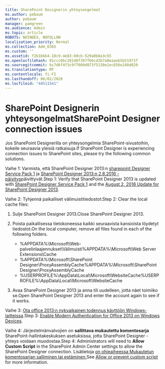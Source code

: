 ```yaml
---
title: SharePoint Designerin yhteysongelmat
ms.author: pebaum
author: pebaum
manager: pamgreen
ms.audience: Admin
ms.topic: article
ROBOTS: NOINDEX, NOFOLLOW
localization_priority: Normal
ms.collection: Adm_O365
ms.custom: ''
ms.assetid: f2b1b6b4-10c9-4e83-b9cb-529a0b8a3c55
ms.openlocfilehash: 01ccc6bc28148f397fb6cd2b7a0eaaeb5b51973f
ms.sourcegitcommit: bc7d6f4f3c9f7060d073f5130e1ec856e248d020
ms.translationtype: MT
ms.contentlocale: fi-FI
ms.lasthandoff: 06/02/2020
ms.locfileid: "44511541"
---
```

# <a name="sharepoint-designer-connection-issues"></a><span data-ttu-id="5184e-102">SharePoint Designerin yhteysongelmat</span><span class="sxs-lookup"><span data-stu-id="5184e-102">SharePoint Designer connection issues</span></span> 

<span data-ttu-id="5184e-103">Jos SharePoint Designerilla on yhteysongelmia SharePoint-sivustoihin, kokeile seuraavia yleisiä ratkaisuja.</span><span class="sxs-lookup"><span data-stu-id="5184e-103">If SharePoint Designer is experiencing connection issues to SharePoint sites, please try the following common solutions.</span></span>

<span data-ttu-id="5184e-104">Vaihe 1: Varmista, että SharePoint Designer 2013:n [sharepoint Designer Service Pack 1](https://support.microsoft.com/help/2817441/description-of-microsoft-sharepoint-designer-2013-service-pack-1-sp1) ja [SharePoint Designer 2013:n 2.8.2016 -päivitys](https://support.microsoft.com/help/3114721/august-2-2016-update-for-sharepoint-designer-2013-kb3114721)päivittyvät.</span><span class="sxs-lookup"><span data-stu-id="5184e-104">Step 1: Verify that SharePoint Designer 2013 is updated with [SharePoint Designer Service Pack 1](https://support.microsoft.com/help/2817441/description-of-microsoft-sharepoint-designer-2013-service-pack-1-sp1) and the [August 2, 2016 Update for SharePoint Designer 2013](https://support.microsoft.com/help/3114721/august-2-2016-update-for-sharepoint-designer-2013-kb3114721).</span></span>



<span data-ttu-id="5184e-105">Vaihe 2: Tyhjennä paikalliset välimuistitiedostot:</span><span class="sxs-lookup"><span data-stu-id="5184e-105">Step 2: Clear the local cache files:</span></span>

1. <span data-ttu-id="5184e-106">Sulje SharePoint Designer 2013.</span><span class="sxs-lookup"><span data-stu-id="5184e-106">Close SharePoint Designer 2013.</span></span>

2. <span data-ttu-id="5184e-107">Poista paikallisessa tietokoneessa kaikki seuraavista kansioista löydetyt tiedostot.</span><span class="sxs-lookup"><span data-stu-id="5184e-107">On the local computer, remove all files found in each of the following folders.</span></span>

    - <span data-ttu-id="5184e-108">%APPDATA%\Microsoft\Web-palvelinlaajennukset\Välimuisti</span><span class="sxs-lookup"><span data-stu-id="5184e-108">%APPDATA%\Microsoft\Web Server Extensions\Cache</span></span>
    - <span data-ttu-id="5184e-109">%APPDATA%\Microsoft\SharePoint Designer\ProxyAssemblyCache</span><span class="sxs-lookup"><span data-stu-id="5184e-109">%APPDATA%\Microsoft\SharePoint Designer\ProxyAssemblyCache</span></span>
    - <span data-ttu-id="5184e-110">%USERPROFILE%\AppData\Local\Microsoft\WebsiteCache</span><span class="sxs-lookup"><span data-stu-id="5184e-110">%USERPROFILE%\AppData\Local\Microsoft\WebsiteCache</span></span>

3. <span data-ttu-id="5184e-111">Avaa SharePoint Designer 2013 ja anna tili uudelleen, jotta näet toimiiko se.</span><span class="sxs-lookup"><span data-stu-id="5184e-111">Open SharePoint Designer 2013 and enter the account again to see if it works.</span></span>

<span data-ttu-id="5184e-112">Vaihe 3: [Ota office 2013:n nykyaikainen todennus käyttöön Windows-laitteissa](https://docs.microsoft.com/microsoft-365/admin/security-and-compliance/enable-modern-authentication).</span><span class="sxs-lookup"><span data-stu-id="5184e-112">Step 3: [Enable Modern Authentication for Office 2013 on Windows Devices](https://docs.microsoft.com/microsoft-365/admin/security-and-compliance/enable-modern-authentication).</span></span>

<span data-ttu-id="5184e-113">Vaihe 4: Järjestelmänvalvojien on **sallittava mukautettu komentosarja** SharePoint-hallintakeskuksen asetuksissa, jotta SharePoint Designer -yhteys voidaan muodostaa.</span><span class="sxs-lookup"><span data-stu-id="5184e-113">Step 4: Administrators will need to **Allow Custom Script** in the SharePoint Admin Center settings to allow the SharePoint Designer connection.</span></span> <span data-ttu-id="5184e-114">Lisätietoja [on ohjeaiheessa Mukautetun komentosarjan salliminen tai estäminen.](https://docs.microsoft.com/sharepoint/allow-or-prevent-custom-script)</span><span class="sxs-lookup"><span data-stu-id="5184e-114">See [Allow or prevent custom script](https://docs.microsoft.com/sharepoint/allow-or-prevent-custom-script) for more information.</span></span>


